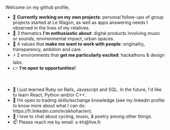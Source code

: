Welcome on my github profile,

- 🔭 <strong>Currently working on my own projects</strong>: personal follow-ups of group projects started at Le Wagon, as well as apps answering needs I observed in the lives of my relatives.
- 📌 3 thematics <strong>I'm enthusiastic about</strong>: digital products involving music or sounds, environmental impact, urban spaces.
- 👯 4 values that <strong>make me want to work with people</strong>: originality, transparency, ambition and care.
- ⚡️ 2 environments that <strong>get me particularly excited</strong>: hackathons & design labs.
- 👉 <strong>I'm open to opportunities!</strong>
<br>
<ul>
<li> 🌱 I just learned Ruby on Rails, Javascript and SQL. In the future, I'd like to learn React, Python and/or C++. </li>
<li> 🧩 I’m open to trading skills/exchange knowledge (see my linkedin profile to know more about what I can do: https://fr.linkedin.com/in/skhohar/en).
<li> 💬 I love to chat about cycling, music, & poetry among other things.
<li> 📫 Please reach me by email: s-kh@live.fr
 </ul>

